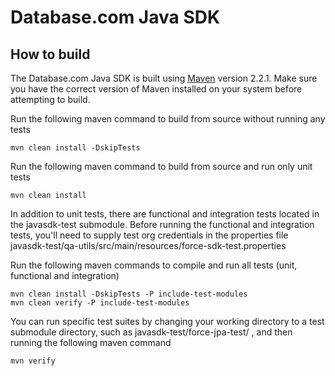 # Database.com Java SDK

## How to build

The Database.com Java SDK is built using [Maven](http://maven.apache.org/) version 2.2.1.  Make sure you have the correct version of Maven installed on your system before attempting to build.

Run the following maven command to build from source without running any tests

    mvn clean install -DskipTests

Run the following maven command to build from source and run only unit tests

    mvn clean install

In addition to unit tests, there are functional and integration tests located in the javasdk-test submodule.  Before running the functional and integration tests, you'll need to supply test org credentials in the properties file javasdk-test/qa-utils/src/main/resources/force-sdk-test.properties

Run the following maven commands to compile and run all tests (unit, functional and integration)

    mvn clean install -DskipTests -P include-test-modules
    mvn clean verify -P include-test-modules

You can run specific test suites by changing your working directory to a test submodule directory, such as javasdk-test/force-jpa-test/ , and then running the following maven command

    mvn verify